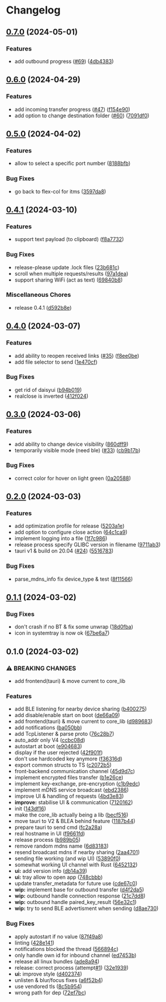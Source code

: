 # Changelog

## [0.7.0](https://github.com/Martichou/rquickshare/compare/v0.6.0...v0.7.0) (2024-05-01)


### Features

* add outbound progress ([#69](https://github.com/Martichou/rquickshare/issues/69)) ([4db4383](https://github.com/Martichou/rquickshare/commit/4db43835c5557077bcb60b91d3a9f2da2245b5db))

## [0.6.0](https://github.com/Martichou/rquickshare/compare/v0.5.0...v0.6.0) (2024-04-29)


### Features

* add incoming transfer progress ([#47](https://github.com/Martichou/rquickshare/issues/47)) ([f154e90](https://github.com/Martichou/rquickshare/commit/f154e9099ad720101b9d100e52bf9dd3ca87af1a))
* add option to change destination folder ([#60](https://github.com/Martichou/rquickshare/issues/60)) ([7091df0](https://github.com/Martichou/rquickshare/commit/7091df078c3dfe4424dc9217dbdfb15d10a29a6b))

## [0.5.0](https://github.com/Martichou/rquickshare/compare/v0.4.1...v0.5.0) (2024-04-02)


### Features

* allow to select a specific port number ([8188bfb](https://github.com/Martichou/rquickshare/commit/8188bfb0569707e8964ecf2490186b0da908e126))


### Bug Fixes

* go back to flex-col for itms ([3597da8](https://github.com/Martichou/rquickshare/commit/3597da86e16dd58e2f608112dc44ccd71aef061d))

## [0.4.1](https://github.com/Martichou/rquickshare/compare/v0.4.0...v0.4.1) (2024-03-10)


### Features

* support text payload (to clipboard) ([f8a7732](https://github.com/Martichou/rquickshare/commit/f8a7732fdc96e3a8cdc3e5f5becc1a1f932c68f4))


### Bug Fixes

* release-please update .lock files ([23b681c](https://github.com/Martichou/rquickshare/commit/23b681c0b0a817b7ac0eea43013e81d3fc3941f9))
* scroll when multiple requests/results ([97a1dea](https://github.com/Martichou/rquickshare/commit/97a1dea229bfb2c227a70cdcb842a7d1e8f65321))
* support sharing WiFi (act as text) ([69840b8](https://github.com/Martichou/rquickshare/commit/69840b8299ab9113e55a60f1114918ef31e8cef7))


### Miscellaneous Chores

* release 0.4.1 ([d592b8e](https://github.com/Martichou/rquickshare/commit/d592b8e56718276fbcaf398409f04bfde6c8a168))

## [0.4.0](https://github.com/Martichou/rquickshare/compare/v0.3.0...v0.4.0) (2024-03-07)


### Features

* add ability to reopen received links ([#35](https://github.com/Martichou/rquickshare/issues/35)) ([f8ee0be](https://github.com/Martichou/rquickshare/commit/f8ee0befe98294ea2a6701f5e0fb408e7e4aca1c))
* add file selector to send ([1e470cf](https://github.com/Martichou/rquickshare/commit/1e470cf70b5990c09cea346393bb1eecfaf2d997))


### Bug Fixes

* get rid of daisyui ([b94b019](https://github.com/Martichou/rquickshare/commit/b94b01970130534f0492f6cf5b65ca4a3474484b))
* realclose is inverted ([412f024](https://github.com/Martichou/rquickshare/commit/412f024c86deb80e6821f4b8402be42a4839dd54))

## [0.3.0](https://github.com/Martichou/rquickshare/compare/v0.2.0...v0.3.0) (2024-03-06)


### Features

* add ability to change device visibility ([860dff9](https://github.com/Martichou/rquickshare/commit/860dff9ec969445230e735198a4f59b4d1fb61de))
* temporarily visible mode (need ble) ([#33](https://github.com/Martichou/rquickshare/issues/33)) ([cb9b17b](https://github.com/Martichou/rquickshare/commit/cb9b17bb9f61afa716a7614e9899680bb731f79e))


### Bug Fixes

* correct color for hover on light green ([0a20588](https://github.com/Martichou/rquickshare/commit/0a20588fc673ee9e7b23da02efb5665a0374e051))

## [0.2.0](https://github.com/Martichou/rquickshare/compare/v0.1.1...v0.2.0) (2024-03-03)


### Features

* add optimization profile for release ([5203a1e](https://github.com/Martichou/rquickshare/commit/5203a1eb81965cedaf3d39850487e2bcfca41d90))
* add option to configure close action ([64c1ca9](https://github.com/Martichou/rquickshare/commit/64c1ca963a73bf0fb23561528b0ba1292c0d541b))
* implement logging into a file ([1f7c986](https://github.com/Martichou/rquickshare/commit/1f7c98668968d9c96be3c8e3ba12b4e207ff5d13))
* release process specify GLIBC version in filename ([9711ab3](https://github.com/Martichou/rquickshare/commit/9711ab30e195719df0c026657ba736b067a7db1a))
* tauri v1 & build on 20.04 ([#24](https://github.com/Martichou/rquickshare/issues/24)) ([5516783](https://github.com/Martichou/rquickshare/commit/55167836a962daef3b384ad3f32014c0511f113a))


### Bug Fixes

* parse_mdns_info fix device_type & test ([8f11566](https://github.com/Martichou/rquickshare/commit/8f115667a68bb33ad7fa916d365105022598ebc8))

## [0.1.1](https://github.com/Martichou/rquickshare/compare/v0.1.0...v0.1.1) (2024-03-02)


### Bug Fixes

* don't crash if no BT & fix some unwrap ([18d0fba](https://github.com/Martichou/rquickshare/commit/18d0fbaafc246a94b266faaa476b860f1c9ac653))
* icon in systemtray is now ok ([67be6a7](https://github.com/Martichou/rquickshare/commit/67be6a7a6ad0154215413b751435bb426a795bd1))

## 0.1.0 (2024-03-02)


### ⚠ BREAKING CHANGES

* add frontend(tauri) & move current to core_lib

### Features

* add BLE listening for nearby device sharing ([b400275](https://github.com/Martichou/rquickshare/commit/b40027548238d146b3d64c7cb3421c58c25d4a79))
* add disable/enable start on boot ([de66a09](https://github.com/Martichou/rquickshare/commit/de66a099eb38681c810c1433cb448b364ad0c9d7))
* add frontend(tauri) & move current to core_lib ([d989683](https://github.com/Martichou/rquickshare/commit/d9896837d9c00c687deb66663cd9a7ed264574ac))
* add notifications ([ba050bb](https://github.com/Martichou/rquickshare/commit/ba050bb2a9737f69e1297cd70ec5280c7deff43b))
* add TcpListener & parse proto ([76c28b7](https://github.com/Martichou/rquickshare/commit/76c28b7e4eb918e4974d29165d1a91a91941a560))
* auto_addr only V4 ([ccbc08d](https://github.com/Martichou/rquickshare/commit/ccbc08db5144008921bdc7de8088722d9e2b05f3))
* autostart at boot ([e904683](https://github.com/Martichou/rquickshare/commit/e90468311f10f95ed01ff72b98977d533dc454ee))
* display if the user rejected ([42f901f](https://github.com/Martichou/rquickshare/commit/42f901fd525b5dab1d54cefcb8467972409313c6))
* don't use hardcoded key anymore ([f36316d](https://github.com/Martichou/rquickshare/commit/f36316d230e4991dbe7275fec50697e346e70ccf))
* export common structs to TS ([c2072b5](https://github.com/Martichou/rquickshare/commit/c2072b5260938317128c022fe8ac9ac687ea8eaf))
* front-backend communication channel ([45d9d7c](https://github.com/Martichou/rquickshare/commit/45d9d7c61761e40114a6e96b4f6bc6069fc1487f))
* implement encrypted files transfer ([b1e26ce](https://github.com/Martichou/rquickshare/commit/b1e26ce688a6b203ab66f67aaabf6fe1c6b46591))
* implement key-exchange, pre-encryption ([c1b9edc](https://github.com/Martichou/rquickshare/commit/c1b9edcc8aeb28219335cab72186c4419d8d2f66))
* implement mDNS service broadcast ([ebd2386](https://github.com/Martichou/rquickshare/commit/ebd23866930cd99f5a0e865f24c34760a4a228b5))
* improve UI & handling of requests ([4bd3e83](https://github.com/Martichou/rquickshare/commit/4bd3e832cca133dbe0f6193ffcd9b0b7be42cff2))
* **improve:** stabilise UI & communication ([7120162](https://github.com/Martichou/rquickshare/commit/712016280a33542774458cf25ae8666db803e1dd))
* init ([143df16](https://github.com/Martichou/rquickshare/commit/143df16153c6ddcd03876aa24f1f57cff714c288))
* make the core_lib actually being a lib ([becf516](https://github.com/Martichou/rquickshare/commit/becf5164e8f5a47e8bb22617ab947cf85c0e1fac))
* move tauri to V2 & BLEA behind feature ([1187b44](https://github.com/Martichou/rquickshare/commit/1187b447336ba0446264c53fb1e86f61d3e45c35))
* prepare tauri to send cmd ([fc2a28a](https://github.com/Martichou/rquickshare/commit/fc2a28a493ada7e9ffe1611bdcb960a727ea1764))
* real hostname in UI ([f9661fd](https://github.com/Martichou/rquickshare/commit/f9661fd52443413e041a6b5a5c3183cc10a7bcbb))
* release process ([b989b05](https://github.com/Martichou/rquickshare/commit/b989b05e6151d618d77b8e6379518eb55f9c1b1a))
* remove random mdns name ([6d83183](https://github.com/Martichou/rquickshare/commit/6d83183c0bb3df3f70276d2d6ad72b3820541a8c))
* resend broadcast mdns if nearby sharing ([2aa4701](https://github.com/Martichou/rquickshare/commit/2aa4701dd3d3ae447f1035ede0dbf0b56e777b63))
* sending file working (and wip UI) ([53890f0](https://github.com/Martichou/rquickshare/commit/53890f08dde4261f1775f925ee6a3084fbe76eae))
* somewhat working UI channel with Rust ([6452132](https://github.com/Martichou/rquickshare/commit/6452132c976d0f02574855953a2f1b3431a5c28d))
* **ui:** add version info ([db14a39](https://github.com/Martichou/rquickshare/commit/db14a396c127dc793d98a966e5f34b96460c15b9))
* **ui:** tray allow to open app ([748cbbb](https://github.com/Martichou/rquickshare/commit/748cbbbccf165b4429c49fd5ee88f4e86405c11a))
* update transfer_metadata for future use ([cde67c0](https://github.com/Martichou/rquickshare/commit/cde67c04a55c4f06c5c3aaa65ff87810b56f39af))
* **wip:** implement base for outbound transfer ([d4f2da5](https://github.com/Martichou/rquickshare/commit/d4f2da5842033d893d62b9b1a54fbc979a640b16))
* **wip:** outbound handle connection response ([21c7dd8](https://github.com/Martichou/rquickshare/commit/21c7dd8e7e6b5075fc155f824918a1892d3a92a4))
* **wip:** outbound handle paired_key_result ([56e32c1](https://github.com/Martichou/rquickshare/commit/56e32c15a0fcf71eb821dca70960d9a64539a4a7))
* **wip:** try to send BLE advertisment when sending ([d8ae730](https://github.com/Martichou/rquickshare/commit/d8ae730ed09df3d28b5870e63c8a42423780d310))


### Bug Fixes

* apply autostart if no value ([87f49a8](https://github.com/Martichou/rquickshare/commit/87f49a854ae486cbdf9918c387ec95dfc3fade8c))
* linting ([428e141](https://github.com/Martichou/rquickshare/commit/428e141895ae687bd6e8befe30a2bfebe761dfb4))
* notifications blocked the thread ([566894c](https://github.com/Martichou/rquickshare/commit/566894c2fd754e4e586d091ef4a8b602528753e5))
* only handle own id for inbound channel ([ed7453b](https://github.com/Martichou/rquickshare/commit/ed7453baae966284afcc92d55b3f39c36a1bcacc))
* release all linux bundles ([ade8a94](https://github.com/Martichou/rquickshare/commit/ade8a94164b27087abaebddff59c162b5d87f0c6))
* release: correct process (attempt[#1](https://github.com/Martichou/rquickshare/issues/1)) ([32e1939](https://github.com/Martichou/rquickshare/commit/32e19392763084111ec67ee25f8ab4dec85e8181))
* **ui:** improve style ([d402374](https://github.com/Martichou/rquickshare/commit/d40237413239ba07f3aee4b66deaedc42640bc7c))
* unlisten & blur/focus fixes ([a6f52b4](https://github.com/Martichou/rquickshare/commit/a6f52b41468b3f448d4f234fa34b3c57b92f59ef))
* use vendored tls ([8c5b954](https://github.com/Martichou/rquickshare/commit/8c5b954645c996a7d2fdc2457ae257cd88cab464))
* wrong path for dep ([72ef7bc](https://github.com/Martichou/rquickshare/commit/72ef7bc26ba7c1c1ad017a232e9f4a3bd25fe8c5))
